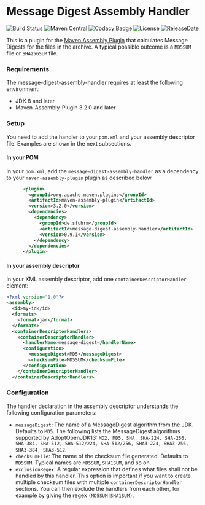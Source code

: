 Message Digest Assembly Handler
===================

[![Build Status](https://travis-ci.org/sfuhrm/message-digest-assembly-handler.svg)](https://travis-ci.org/sfuhrm/message-digest-assembly-handler)
[![Maven Central](https://maven-badges.herokuapp.com/maven-central/de.sfuhrm/message-digest-assembly-handler/badge.svg)](https://maven-badges.herokuapp.com/maven-central/de.sfuhrm/message-digest-assembly-handler) 
[![Codacy Badge](https://api.codacy.com/project/badge/Grade/72c6b1b690e846389ab1faf93ff0091e)](https://www.codacy.com/manual/sfuhrm/message-digest-assembly-handler?utm_source=github.com&amp;utm_medium=referral&amp;utm_content=sfuhrm/message-digest-assembly-handler&amp;utm_campaign=Badge_Grade)
[![License](https://img.shields.io/badge/License-Apache%202.0-blue.svg)](https://opensource.org/licenses/Apache-2.0)
[![ReleaseDate](https://img.shields.io/github/release-date/sfuhrm/message-digest-assembly-handler)](https://github.com/sfuhrm/message-digest-assembly-handler/releases)

This is a plugin for the [Maven Assembly Plugin](http://maven.apache.org/plugins/maven-assembly-plugin/) that calculates
Message Digests for the files in the archive. A typical possible outcome is a `MD5SUM` file or `SHA256SUM` file.

### Requirements

The message-digest-assembly-handler requires at least the following environment:
* JDK 8 and later
* Maven-Assembly-Plugin 3.2.0 and later

### Setup

You need to add the handler to your `pom.xml` and your assembly descriptor file.
Examples are shown in the next subsections.

#### In your POM

In your `pom.xml`, add the `message-digest-assembly-handler` as a dependency to your `maven-assembly-plugin` plugin as described below.

```xml
      <plugin>
        <groupId>org.apache.maven.plugins</groupId>
        <artifactId>maven-assembly-plugin</artifactId>
        <version>3.2.0</version>
        <dependencies>
          <dependency>
            <groupId>de.sfuhrm</groupId>
            <artifactId>message-digest-assembly-handler</artifactId>
            <version>0.9.1</version>
          </dependency>
        </dependencies>
      </plugin>
```

#### In your assembly descriptor

In your XML assembly descriptor, add one `containerDescriptorHandler` element:

```xml
<?xml version="1.0"?>
<assembly>
  <id>my-id</id>
  <formats>
    <format>jar</format>
  </formats>
  <containerDescriptorHandlers>
    <containerDescriptorHandler>
      <handlerName>message-digest</handlerName>
      <configuration>
        <messageDigest>MD5</messageDigest>
        <checksumFile>MD5SUM</checksumFile>
      </configuration>
    </containerDescriptorHandler>
  </containerDescriptorHandlers>
```

### Configuration

The handler declaration in the assembly descriptor
understands the following configuration parameters:

* `messageDigest`: The name of a MessageDigest algorithm from the JDK.
  Defaults to `MD5`.
  The following lists the MessageDigest algorithms supported by AdoptOpenJDK13:
  `MD2, MD5, SHA, SHA-224, SHA-256, SHA-384, SHA-512, SHA-512/224, SHA-512/256, SHA3-224, SHA3-256, SHA3-384, SHA3-512`.
* `checksumFile`: The name of the checksum file generated. Defaults to
   `MD5SUM`. Typical names are
  `MD5SUM`, `SHA1SUM`, and so on.
* `exclusionRegex`: A regular expression that defines what files shall not
  be handled by this handler. This option is important if you want to create
  multiple checksum files with multiple `containerDescriptorHandler` sections.
  You can then exclude the handlers from each other, for example by
  giving the regex `(MD5SUM|SHA1SUM)`.
